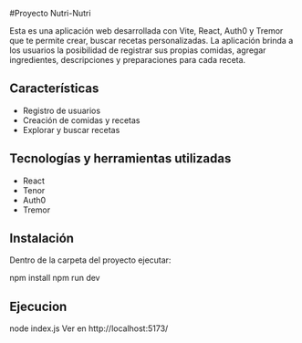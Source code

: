 #Proyecto Nutri-Nutri

Esta es una aplicación web desarrollada con Vite, React, Auth0 y Tremor que te permite crear, buscar recetas personalizadas. La aplicación brinda a los usuarios la posibilidad 
de registrar sus propias comidas, agregar ingredientes, descripciones y preparaciones para cada receta.

## Características

- Registro de usuarios
- Creación de comidas y recetas
- Explorar y buscar recetas

## Tecnologías y herramientas utilizadas

- React
- Tenor
- Auth0
- Tremor

## Instalación
Dentro de la carpeta del proyecto ejecutar:

npm install
npm run dev

## Ejecucion

node index.js
Ver en http://localhost:5173/
